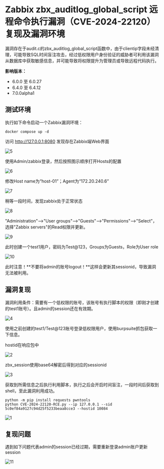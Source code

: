 # Zabbix zbx_auditlog_global_script 远程命令执行漏洞（CVE-2024-22120）复现及漏洞环境

漏洞存在于audit.c的zbx_auditlog_global_script函数中，由于clientip字段未经清理，可能导致SQL时间盲注攻击，经过低权限用户身份验证的威胁者可利用该漏洞从数据库中获取敏感信息，并可能导致将权限提升为管理员或导致远程代码执行。

**影响版本：**

- 6.0.0 至 6.0.27
- 6.4.0 至 6.4.12
- 7.0.0alpha1

## 测试环境

执行如下命令启动一个Zabbix漏洞环境：

```
docker compose up -d
```

访问 http://127.0.0.1:8080 发现存在Zabbix端Web界面

![5](5.png)

使用Admin/zabbix登录，然后按照图示顺序打开Hosts的配置

![6](6.png)

修改Host name为“host-01”；Agent为“172.20.240.6”

![7](7.png)

稍等一段时间，发现zabbix处于正常状态

![8](8.png)

"Administration"-->"User groups"-->"Guests"-->"Permissions"-->"Select"，选择"Zabbix servers"的Read权限并更新。

![9](9.png)

此时创建一个test1用户，密码为Test@123，Groups为Guests，Role为User role

![10](10.png)

此时注意！**不要将admin的账号logout！**这样会更新其sessionid，导致漏洞无法被利用。

## 漏洞复现

漏洞利用条件：需要有一个低权限的账号，该账号有执行脚本的权限（即刚才创建的test1账号）。且admin的session还在有效期。

![4](4.png)

使用之前创建的test1/Test@123账号登录低权限用户，使用burpsuite抓包获取一下信息。

hostid在响应包中

![2](2.png)

zbx_session使用base64解密后得到对应的sessionid

![3](3.png)

获取到所需信息之后执行利用脚本，执行之后会开启时间盲注，一段时间后获取到shell，至此漏洞利用成功。

```
python -m pip install requests pwntools
python CVE-2024-22120-RCE.py --ip 127.0.0.1 --sid 5c0ef84a9127c94d25f5233beaa8cce3 --hostid 10084
```

![1](1.png)

## 复现问题

遇到如下问题代表admin的session已经过期，需要重新登录admin账户更新session

![11](11.png)

